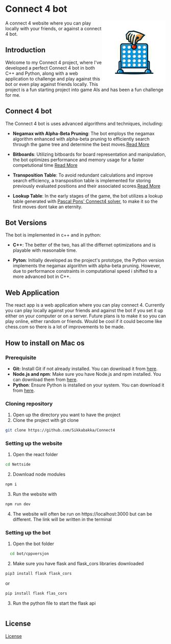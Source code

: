 # Connect 4 bot
<img src="https://github.com/Sikkabakka/Connect4/blob/main/Nettside/public/bilder/Icon.png" width="200" height="200" align="right" />

A connect 4 website where you can play locally with your friends, or against a connect 4 bot. 

## Introduction

Welcome to my Connect 4 project, where I've developed a perfect Connect 4 bot in both C++ and Python, along with a web application to challenge and play against this bot or even play against friends locally. This project is a fun starting project into game AIs and has been a fun challenge for me.

## Connect 4 bot
The Connect 4 bot is uses advanced algorithms and techniques, including:

- **Negamax with Alpha-Beta Pruning**: The bot employs the negamax  algorithm enhanced with alpha-beta pruning to efficiently search through the game tree and determine the best moves.[Read More](https://en.wikipedia.org/wiki/Negamax)
  
- **Bitboards**: Utilizing bitboards for board representation and manipulation, the bot optimizes performance and memory usage for a faster competutional time [Read More](https://en.wikipedia.org/wiki/Bitboard)
  
- **Transposition Table**: To avoid redundant calculations and improve search efficiency, a transposition table is implemented for storing previously evaluated positions and their associated scores.[Read More](https://en.wikipedia.org/wiki/Negamax)
  
- **Lookup Table**: In the early stages of the game, the bot utilizes a lookup table generated with [Pascal Pons' Connect4 solver](https://github.com/PascalPons/connect4), to make it so the first moves dont take an eternity.

## Bot Versions
The bot is implemented in c++ and in python:
- **C++**: The better of the two, has all the differnet optimizations and is playable with reasonable time.
  
- **Pyton**:  Initially developed as the project's prototype, the Python version implements the negamax algorithm with alpha-beta pruning. However, due to performance constraints in computational speed i shifted to a more advanced bot in C++.

## Web Application
The react app is a web application where you can play connect 4. Currently you can play locally against your friends and against the bot if you set it up either on your computer or on a server. 
Future plans is to make it so you can play online, either random or friends. Would be cool if it could become like chess.com so there is a lot of improvements to be made.

## How to install on Mac os

### Prerequisite
- **Git:** Install Git if not already installed. You can download it from [here](https://git-scm.com/downloads).
- **Node.js and npm**: Make sure you have Node.js and npm installed. You can download them from [here](https://nodejs.org/en).
- **Python**: Ensure Python is installed on your system. You can download it from [here](https://www.python.org/downloads/).

### Cloning repository
  1. Open up the directory you want to have the project
  2. Clone the project with git clone
```bash
git clone https://github.com/Sikkabakka/Connect4 
```
### Setting up the website
  1. Open the react folder
```bash
cd Nettside
```
2. Download node modules
```bash
npm i
```
3. Run the website with
```bash
npm run dev
```
4. The website will often be run on https://localhost:3000 but can be different. The link will be written in the terminal

### Setting up the bot
 1. Open the bot folder
```bash
  cd bot/cppversjon
```
2. Make sure you have flask and flask_cors libraries downloaded
```bash
pip3 install flask flask_cors
```
or 
```bash
pip install flask flas_cors
```
3. Run the python file to start the flask api
```bash

```

## License
[License](LICENSE)



